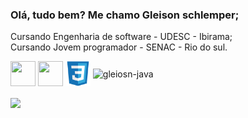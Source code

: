 
### Olá, tudo bem? Me chamo Gleison schlemper; <br/>
Cursando Engenharia de software - UDESC - Ibirama;<br/>
Cursando Jovem programador - SENAC - Rio do sul.

<div style="display: inline_block" >
  <img align="center"  src="https://cdn.jsdelivr.net/gh/devicons/devicon/icons/html5/html5-original-wordmark.svg" height="40" width="40" />
  <img  align="center"  height="40" width="40" src="https://cdn.jsdelivr.net/gh/devicons/devicon/icons/javascript/javascript-original.svg" />
  <img align="center" alt="gleiosn-CSS" height="40" width="40" src="https://raw.githubusercontent.com/devicons/devicon/master/icons/css3/css3-original.svg">
  <img align="center" alt="gleiosn-java" height="40" width="40" src="https://cdn.jsdelivr.net/gh/devicons/devicon/icons/java/java-original.svg">
</div>
<br/>

<div>
  <img align="center" height="180em" src="https://github-readme-stats.vercel.app/api/top-langs/?username=gleisonschlemper&layout=compact&langs_count=7&theme=tokyonight"/>
</div>
